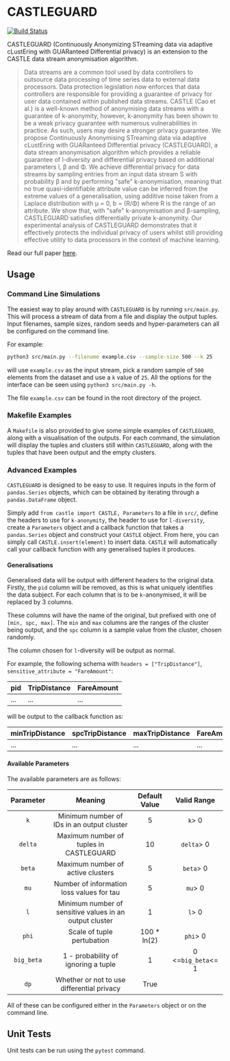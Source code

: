 # CASTLEGUARD

[![Build Status](https://travis-ci.com/hallnath1/CASTLEGUARD.svg?token=CbJDgsGLo7GCV1xLzUAy&branch=master)](https://travis-ci.com/hallnath1/CASTLEGUARD)

CASTLEGUARD (Continuously Anonymizing STreaming data via adaptive cLustEring
with GUARanteed Differential privacy) is an extension to the CASTLE data stream
anonymisation algorithm.

> Data streams are a common tool used by data controllers to outsource data
> processing of time series data to external data processors.  Data protection
> legislation now enforces that data controllers are responsible for providing
> a guarantee of privacy for user data contained within published data streams.
> CASTLE (Cao et al.) is a well-known method of anonymising data streams with a
> guarantee of k-anonymity, however, k-anonymity has been shown to be a weak
> privacy guarantee with numerous vulnerabilities in practice. As such, users
> may desire a stronger privacy guarantee. We propose Continuously Anonymising
> STreaming data via adaptive cLustEring with GUARanteed Differential privacy
> (CASTLEGUARD), a data stream anonymisation algorithm which provides a
> reliable guarantee of l-diversity and differential privacy based on
> additional parameters l, β and Φ. We achieve differential privacy for data
> streams by sampling entries from an input data stream S with probability β
> and by performing "safe" k-anonymisation, meaning that no true
> quasi-identifiable attribute value can be inferred from the extreme values of
> a generalisation, using additive noise taken from a Laplace distribution with
> μ = 0, b = (R/Φ) where R is the range of an attribute. We show that, with
> "safe" k-anonymisation and β-sampling, CASTLEGUARD satisfies differentially
> private k-anonymity. Our experimental analysis of CASTLEGUARD demonstrates
> that it effectively protects the individual privacy of users whilst still
> providing effective utility to data processors in the context of machine
> learning.

Read our full paper [here](https://ieeexplore.ieee.org/abstract/document/9251212).

## Usage

### Command Line Simulations

The easiest way to play around with `CASTLEGUARD` is by running `src/main.py`.
This will process a stream of data from a file and display the output tuples.
Input filenames, sample sizes, random seeds and hyper-parameters can all be
configured on the command line.

For example:

```bash
python3 src/main.py --filename example.csv --sample-size 500 --k 25
```

will use `example.csv` as the input stream, pick a random sample of
`500` elements from the dataset and use a `k` value of `25`. All the options
for the interface can be seen using `python3 src/main.py -h`.

The file `example.csv` can be found in the root directory of the
project.

### Makefile Examples

A `Makefile` is also provided to give some simple examples of `CASTLEGUARD`,
along with a visualisation of the outputs. For each command, the simulation
will display the tuples and clusters still within `CASTLEGUARD`, along with the
tuples that have been output and the empty clusters.

### Advanced Examples

`CASTLEGUARD` is designed to be easy to use. It requires inputs in the form of
`pandas.Series` objects, which can be obtained by iterating through a
`pandas.DataFrame` object.

Simply add `from castle import CASTLE, Parameters` to a file in `src/`, define
the headers to use for `k-anonymity`, the header to use for `l-diversity`,
create a `Parameters` object and a callback function that takes a
`pandas.Series` object and construct your `CASTLE` object. From here, you can
simply call `CASTLE.insert(element)` to insert data. `CASTLE` will
automatically call your callback function with any generalised tuples it
produces.

#### Generalisations

Generalised data will be output with different headers to the original data.
Firstly, the `pid` column will be removed, as this is what uniquely identifies
the data subject. For each column that is to be `k`-anonymised, it will be
replaced by 3 columns.

These columns will have the name of the original, but prefixed with one of
`[min, spc, max]`. The `min` and `max` columns are the ranges of the cluster
being output, and the `spc` column is a sample value from the cluster, chosen
randomly.

The column chosen for `l`-diversity will be output as normal.

For example, the following schema with `headers = ["TripDistance"]`,
`sensitive_attribute = "FareAmount"`:

| pid | TripDistance | FareAmount |
|-----|--------------|------------|
| ... |      ...     |     ...    |

will be output to the callback function as:

| minTripDistance | spcTripDistance | maxTripDistance | FareAmount |
|-----------------|-----------------|-----------------|------------|
|       ...       |       ...       |       ...       |     ...    |

#### Available Parameters

The available parameters are as follows:

| Parameter |                         Meaning                         | Default Value|     Valid Range    |
|:---------:|:-------------------------------------------------------:|:------------:|:------------------:|
|    `k`    |        Minimum number of IDs in an output cluster       |       5      |       `k`> 0       |
|  `delta`  |         Maximum number of tuples in CASTLEGUARD         |      10      |     `delta`> 0     |
|   `beta`  |            Maximum number of active clusters            |       5      |     `beta`> 0      |
|    `mu`   |        Number of information loss values for tau        |       5      |      `mu`> 0       |
|    `l`    | Minimum number of sensitive values in an output cluster |       1      |      `l`> 0        |
|   `phi`   |                Scale of tuple pertubation               |  100 * ln(2) |      `phi`> 0      |
| `big_beta`|           1 - probability of ignoring a tuple           |       1      | 0 <=`big_beta`<= 1 |
|    `dp`   |        Whether or not to use differential privacy       |     True     |                    |

All of these can be configured either in the `Parameters` object or on the
command line.

## Unit Tests

Unit tests can be run using the `pytest` command.

